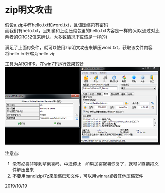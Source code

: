 # zip明文攻击

假设a.zip中有hello.txt和word.txt，且该压缩包有密码  
而我们有hello.txt，且知道和上面压缩包里的hello.txt内容是一样的(可以通过对比两者的CRC32值来确认，大多数情况下应该是一样的)  

满足了上面的条件，就可以使用zip明文攻击来解压word.txt，获取该文件内容  
将hello.txt压缩为hello.zip  

工具为ARCHPR，在win7下运行效果较好  
![](images/ARCHPR.png)  


注意点:  
1. 没有必要非等到拿到密码，中途停止，如果加密密钥恢复了，就可以直接把文件解压出来
2. 不要用bandizip/7z来压缩已知文件，可以用winrar或者其他压缩软件


2019/10/19  
